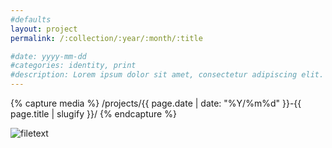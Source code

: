 ```yaml
---
#defaults
layout: project
permalink: /:collection/:year/:month/:title

#date: yyyy-mm-dd
#categories: identity, print
#description: Lorem ipsum dolor sit amet, consectetur adipiscing elit. Vivamus sed pellentesque arcu. Vivamus a ipsum sollicitudin, accumsan nibh at, dapibus arcu. Vestibulum egestas imperdiet sem, a imperdiet diam. Nullam gravida libero nunc, iaculis consectetur sem efficitur efficitur. Proin non consectetur ante. Lorem ipsum dolor sit amet, consectetur adipiscing elit. Sed posuere luctus turpis non vehicula. Fusce lobortis sollicitudin eros nec pellentesque. Donec nulla enim, elementum in ultricies vitae, tincidunt quis ante. Vivamus at risus neque. Nam malesuada mi vel augue auctor, sit amet tempus augue pulvinar. Praesent scelerisque congue tortor, nec pharetra felis mattis at. Donec facilisis libero id ultrices ornare. Vestibulum varius fermentum tellus, ac sollicitudin nulla semper non.
---
```


<!-- set project media path -->
{% capture media %}
    /projects/{{ page.date | date: "%Y/%m%d" }}-{{ page.title | slugify }}/
{% endcapture %}
<!-- end -->

<img class="span8" src="{{media|strip}}filename" alt="filetext">
